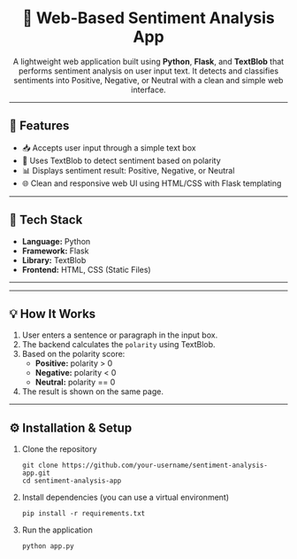 <!-- README.md -->
<h1 align="center">🧠 Web-Based Sentiment Analysis App</h1>

<p align="center">
  A lightweight web application built using <strong>Python</strong>, <strong>Flask</strong>, and <strong>TextBlob</strong> that performs sentiment analysis on user input text. It detects and classifies sentiments into Positive, Negative, or Neutral with a clean and simple web interface.
</p>

<hr/>

<h2>🚀 Features</h2>

<ul>
  <li>📥 Accepts user input through a simple text box</li>
  <li>🧠 Uses TextBlob to detect sentiment based on polarity</li>
  <li>📊 Displays sentiment result: Positive, Negative, or Neutral</li>
  <li>🌐 Clean and responsive web UI using HTML/CSS with Flask templating</li>
</ul>

<hr/>

<h2>🧰 Tech Stack</h2>

<ul>
  <li><strong>Language:</strong> Python</li>
  <li><strong>Framework:</strong> Flask</li>
  <li><strong>Library:</strong> TextBlob</li>
  <li><strong>Frontend:</strong> HTML, CSS (Static Files)</li>
</ul>

<hr/>

<hr/>

<h2>💡 How It Works</h2>

<ol>
  <li>User enters a sentence or paragraph in the input box.</li>
  <li>The backend calculates the <code>polarity</code> using TextBlob.</li>
  <li>Based on the polarity score:
    <ul>
      <li><strong>Positive:</strong> polarity &gt; 0</li>
      <li><strong>Negative:</strong> polarity &lt; 0</li>
      <li><strong>Neutral:</strong> polarity == 0</li>
    </ul>
  </li>
  <li>The result is shown on the same page.</li>
</ol>

<hr/>

<h2>⚙️ Installation & Setup</h2>

<ol>
  <li>Clone the repository</li>

  <pre><code>git clone https://github.com/your-username/sentiment-analysis-app.git
cd sentiment-analysis-app</code></pre>

  <li>Install dependencies (you can use a virtual environment)</li>

  <pre><code>pip install -r requirements.txt</code></pre>

  <li>Run the application</li>

  <pre><code>python app.py</code></
